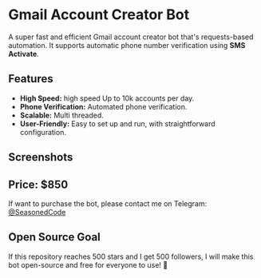 # Gmail Account Creator Bot
A super fast and efficient Gmail account creator bot that's requests-based automation. It supports automatic phone number verification using **SMS Activate**.


## Features

- **High Speed:** high speed Up to 10k accounts per day.
- **Phone Verification:** Automated phone verification.
- **Scalable:** Multi threaded.
- **User-Friendly:** Easy to set up and run, with straightforward configuration.

## Screenshots


## Price: $850
If want to purchase the bot, please contact me on Telegram: [@SeasonedCode](https://t.me/SeasonedCode)

## Open Source Goal
If this repository reaches 500 stars and I get 500 followers, I will make this bot open-source and free for everyone to use! 🎉
